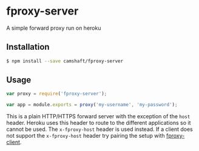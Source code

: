 fproxy-server
=============

A simple forward proxy run on heroku

Installation
------------

```sh
$ npm install --save camshaft/fproxy-server
```

Usage
-----

```js
var proxy = require('fproxy-server');

var app = module.exports = proxy('my-username', 'my-password');
```

This is a plain HTTP/HTTPS forward server with the exception of the `host` header. Heroku uses this header to route to the different applications so it cannot be used. The `x-fproxy-host` header is used instead. If a client does not support the `x-fproxy-host` header try pairing the setup with [fproxy-client](https://github.com/camshaft/fproxy-client).
